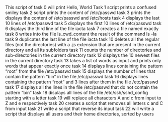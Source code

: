 This script of task 0 will print Hello, World
Task 1 script prints a confused smiley
task 2 script prints the content of /etc/passwd
task 3 prints the displays the content of /etc/passwd and /etc/hosts
task 4 displays the last 10 lines of /etc/passwd
task 5 displays the first 10 lines of /etc/passwd
task 6 displays the third line of the file iacta
task 7  creates a file named exactly
task 8  writes into the file ls_cwd_content the result of the command ls -la
task 9 duplicates the last line of the file iacta
task 10  deletes all the regular files (not the directories) with a .js extension that are present in the current directory and all its subfolders
task 11 counts the number of directories and sub-directories in the current directory
task 12  displays the 10 newest files in the current directory
task 13 takes a list of words as input and prints only words that appear exactly once
task 14 displays  lines containing the pattern “root” from the file /etc/passwd
task 15 displays the number of lines that contain the pattern “bin” in the file /etc/passwd
task 16 displays  lines containing the pattern “root” and 3 lines after them in the file /etc/passwd
task 17 displays all the lines in the file /etc/passwd that do not contain the pattern “bin”
task 18 displays all lines of the file /etc/ssh/sshd_config starting with a letter
task 19 will replace all characters A and c from input to Z and e respectively
task 20 creates a script that removes all letters c and C from input
task 21 write a script that reverse its input
task 22 will write a script that displays all users and their home directories, sorted by users
